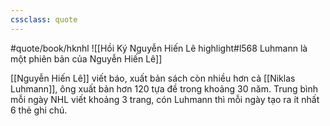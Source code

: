 ```yaml
---
cssclass: quote
---
```

#quote/book/hknhl
![[Hồi Ký Nguyễn Hiến Lê highlight#l568 Luhmann là một phiên bản của Nguyễn Hiến Lê]]

[[Nguyễn Hiến Lê]] viết báo, xuất bản sách còn nhiều hơn cả [[Niklas Luhmann]], ông xuất bản hơn 120 tựa đề trong khoảng 30 năm. Trung bình mỗi ngày NHL viết khoảng 3 trang, cón Luhmann thì mỗi ngày tạo ra ít nhất 6 thẻ ghi chú.